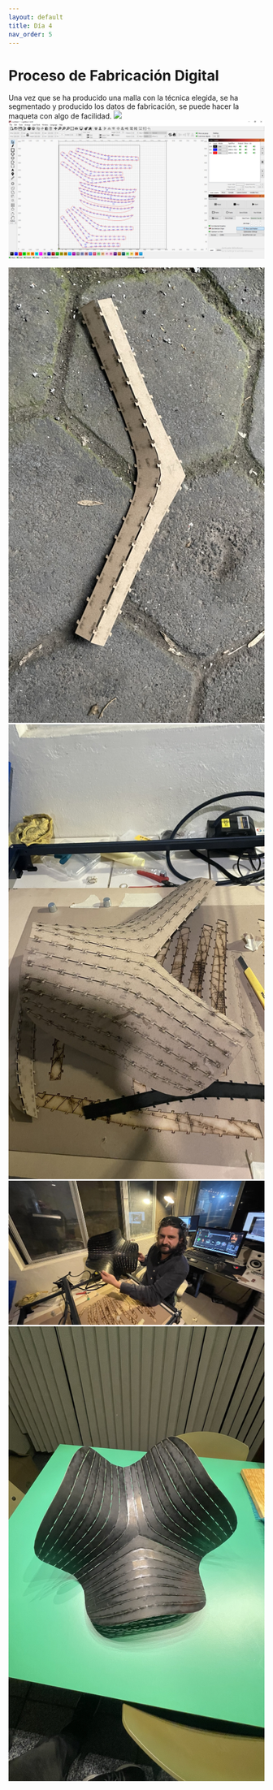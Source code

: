```yaml
---
layout: default
title: Día 4
nav_order: 5
---
```

# Proceso de Fabricación Digital

Una vez que se ha producido una malla con la técnica elegida, se ha segmentado y producido los datos de fabricación, se puede hacer la maqueta con algo de facilidad. 
![](../img/f1.jpeg)
![](../img/f1a.jpeg)

![](../img/f3.JPEG)
![](../img/f4.JPEG)
![](../img/f5.JPEG)
![](../img/f7.JPEG)


